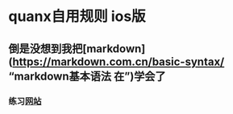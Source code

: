 # quanx自用规则 ios版
## 倒是没想到我把[markdown](https://markdown.com.cn/basic-syntax/ “markdown基本语法 在”)学会了
### 练习[网站](https://markdown.com.cn/basic-syntax/)
